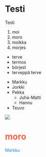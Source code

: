 # Testi
Testi
<ol>
  <li>moi</li>
  <li>moro</li>
  <li>moikka</li>
  <li>morjes</li>
</ol>

<ul>
  <li>terve</li>
  <li>termos</li>
  <li>börjest</li>
  <li>terveppä terve</li>
</ul>

<ul>
  <li>Markku</li>
  <li>Jorkki</li>
  <li>Pekka
    <ul>
      <li>Juha-Matti</li>
      <li>Hannu</li>
    </ul>
  </li>
  <li>Teuvo</li>
</ul>

<img src="https://ylitornio.fi/wp-content/uploads/2017/03/frisbeegolf.jpg">
<h1 style="color:Tomato;">moro</h1>
<p style="color:DodgerBlue;">Markku</p>
